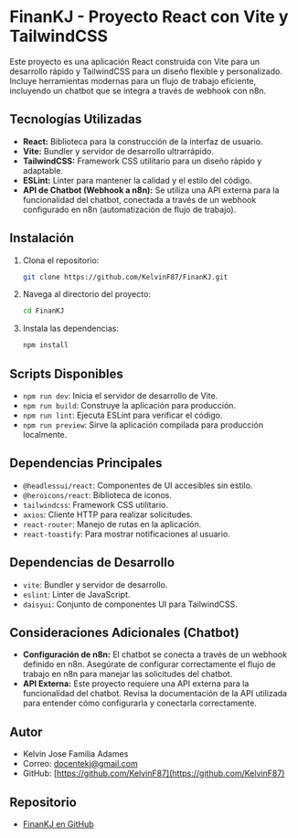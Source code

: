 # FinanKJ - Proyecto React con Vite y TailwindCSS

Este proyecto es una aplicación React construida con Vite para un desarrollo rápido y TailwindCSS para un diseño flexible y personalizado. Incluye herramientas modernas para un flujo de trabajo eficiente, incluyendo un chatbot que se integra a través de webhook con n8n.

## Tecnologías Utilizadas

*   **React:** Biblioteca para la construcción de la interfaz de usuario.
*   **Vite:**  Bundler y servidor de desarrollo ultrarrápido.
*   **TailwindCSS:** Framework CSS utilitario para un diseño rápido y adaptable.
*   **ESLint:** Linter para mantener la calidad y el estilo del código.
*   **API de Chatbot (Webhook a n8n):**  Se utiliza una API externa para la funcionalidad del chatbot, conectada a través de un webhook configurado en n8n (automatización de flujo de trabajo).

## Instalación

1.  Clona el repositorio:

    ```bash
    git clone https://github.com/KelvinF87/FinanKJ.git
    ```

2.  Navega al directorio del proyecto:

    ```bash
    cd FinanKJ
    ```

3.  Instala las dependencias:

    ```bash
    npm install
    ```

## Scripts Disponibles

*   `npm run dev`: Inicia el servidor de desarrollo de Vite.
*   `npm run build`: Construye la aplicación para producción.
*   `npm run lint`: Ejecuta ESLint para verificar el código.
*   `npm run preview`:  Sirve la aplicación compilada para producción localmente.

## Dependencias Principales

*   `@headlessui/react`: Componentes de UI accesibles sin estilo.
*   `@heroicons/react`: Biblioteca de iconos.
*   `tailwindcss`: Framework CSS utilitario.
*   `axios`: Cliente HTTP para realizar solicitudes.
*   `react-router`: Manejo de rutas en la aplicación.
*   `react-toastify`:  Para mostrar notificaciones al usuario.

## Dependencias de Desarrollo

*   `vite`: Bundler y servidor de desarrollo.
*   `eslint`: Linter de JavaScript.
*   `daisyui`: Conjunto de componentes UI para TailwindCSS.

## Consideraciones Adicionales (Chatbot)

*   **Configuración de n8n:**  El chatbot se conecta a través de un webhook definido en n8n. Asegúrate de configurar correctamente el flujo de trabajo en n8n para manejar las solicitudes del chatbot.
*   **API Externa:**  Este proyecto requiere una API externa para la funcionalidad del chatbot.  Revisa la documentación de la API utilizada para entender cómo configurarla y conectarla correctamente.

## Autor

*   Kelvin Jose Familia Adames
*   Correo: [docentekj@gmail.com](mailto:docentekj@gmail.com)
*   GitHub: [https://github.com/KelvinF87](https://github.com/KelvinF87)

## Repositorio

*   [FinanKJ en GitHub](https://github.com/KelvinF87/FinanKJ)